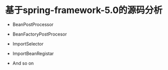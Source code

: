 # 基于spring-framework-5.0的源码分析

* BeanPostProcessor

* BeanFactoryPostProcesor

* ImportSelector

* ImportBeanRegistar

* And so on
